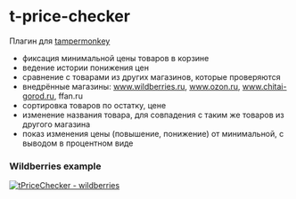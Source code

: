 # t-price-checker

Плагин для [tampermonkey](https://www.tampermonkey.net)

- фиксация минимальной цены товаров в корзине
- ведение истории понижения цен
- сравнение с товарами из других магазинов, которые проверяются
- внедрённые магазины: www.wildberries.ru, www.ozon.ru, www.chitai-gorod.ru, ffan.ru
- сортировка товаров по остатку, цене
- изменение названия товара, для совпадения с таким же товаров из другого магазина
- показ изменения цены (повышение, понижение) от минимальной, с выводом в процентном виде


### Wildberries example
[![tPriceChecker - wildberries](https://img.youtube.com/vi/qVBeH79EhiQ/maxresdefault.jpg)](https://www.youtube.com/watch?v=qVBeH79EhiQ)
